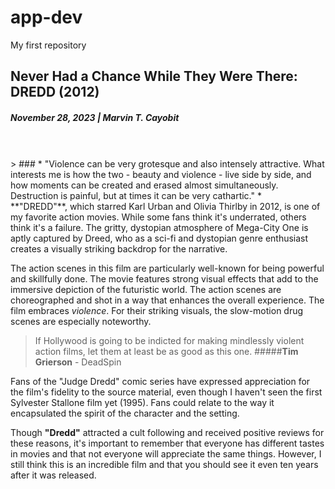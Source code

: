 # app-dev
My first repository

## Never Had a Chance While They Were There:   **DREDD (2012)** 
##### November 28, 2023 | **Marvin T. Cayobit**
<br>
<br>
> ### * "Violence can be very grotesque and also intensely attractive. What interests me is how the two - beauty and violence - live side by side, and how moments can be created and erased almost simultaneously. Destruction is painful, but at times it can be very cathartic." *
<br>
**"DREDD"**, which starred Karl Urban and Olivia Thirlby in 2012, is one of my favorite action movies.   While some fans think it's underrated, others think it's a failure. The gritty, dystopian atmosphere of Mega-City One is aptly captured by Dreed, who as a sci-fi and dystopian genre enthusiast creates a visually striking backdrop for the narrative.

The action scenes in this film are particularly well-known for being powerful and skillfully done.   The movie features strong visual effects that add to the immersive depiction of the futuristic world. The action scenes are choreographed and shot in a way that enhances the overall experience. The film embraces *violence*. For their striking visuals, the slow-motion drug scenes are especially noteworthy.

> If Hollywood is going to be indicted for making mindlessly violent action films, let them at least be as good as this one.
> #####**Tim Grierson** - DeadSpin 

Fans of the "Judge Dredd" comic series have expressed appreciation for the film's fidelity to the source material, even though I haven't seen the first Sylvester Stallone film yet (1995). Fans could relate to the way it encapsulated the spirit of the character and the setting.

Though **"Dredd"** attracted a cult following and received positive reviews for these reasons, it's important to remember that everyone has different tastes in movies and that not everyone will appreciate the same things. However, I still think this is an incredible film and that you should see it even ten years after it was released.
